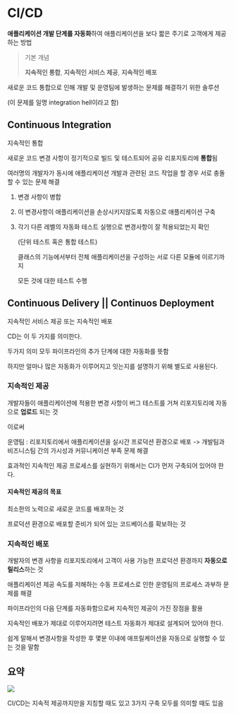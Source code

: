 # CI/CD
**애플리케이션 개발 단계를 자동화**하여 애플리케이션을 보다 짧은 주기로 고객에게 제공하는 방법

> 기본 개념
> 
> **지속적인 통합**, **지속적인 서비스 제공**, **지속적인 배포**

새로운 코드 통합으로 인해 개발 및 운영팀에 발생하는 문제를 해결하기 위한 솔루션

(이 문제를 일명 integration hell이라고 함)

## Continuous Integration
지속적인 통합

새로운 코드 변경 사항이 정기적으로 빌드 및 테스트되어 공유 리포지토리에 **통합**됨

여러명의 개발자가 동시에 애플리케이션 개발과 관련된 코드 작업을 할 경우 서로 충돌할 수 있는 문제 해결

1. 변경 사항이 병합
   
2. 이 변경사항이 애플리케이션을 손상시키지않도록 자동으로 애플리케이션 구축
   
3. 각기 다른 레벨의 자동화 테스트 실행으로 변경사항이 잘 적용되었는지 확인 
   
   (단위 테스트 혹은 통합 테스트)
   
   클래스의 기능에서부터 전체 애플리케이션을 구성하는 서로 다른 모듈에 이르기까지 
   
   모든 것에 대한 테스트 수행

## Continuous Delivery || Continuos Deployment
지속적인 서비스 제공 또는 지속적인 배포

CD는 이 두 가지를 의미한다. 

두가지 의미 모두 파이프라인의 추가 단계에 대한 자동화를 뜻함

하지만 얼마나 많은 자동화가 이루어지고 잇는지를 설명하기 위해 별도로 사용된다.

### 지속적인 제공
개발자들이 애플리케이션에 적용한 변경 사항이 버그 테스트를 거쳐 리포지토리에 자동으로 **업로드** 되는 것

이로써

운영팀 : 리포지토리에서 애플리케이션을 실시간 프로덕션 환경으로 배포
	-> 개발팀과 비즈니스팀 간의 가시성과 커뮤니케이션 부족 문제 해결

효과적인 지속적인 제공 프로세스를 실현하기 위해서는 CI가 먼저 구축되어 있어야 한다.

#### 지속적인 제공의 목표
최소한의 노력으로 새로운 코드를 배포하는 것

프로덕션 환경으로 배포할 준비가 되어 있는 코드베이스를 확보하는 것

### 지속적인 배포
개발자의 변경 사항을 리포지토리에서 고객이 사용 가능한 프로덕션 환경까지 **자동으로 릴리스**하는 것

애플리케이션 제공 속도를 저해하는 수동 프로세스로 인한 운영팀의 프로세스 과부하 문제를 해결

파이프라인의 다음 단계를 자동화함으로써 지속적인 제공이 가진 장점을 활용

지속적인 배포가 제대로 이루어지려면 테스트 자동화가 제대로 설계되어 있어야 한다. 

쉽게 말해서 변경사항을 작성한 후 몇분 이내에 애프릴케이션을 자동으로 실행할 수 있는 것을 말함

## 요약

![](https://i.imgur.com/bZapy6l.png)

CI/CD는 지속적 제공까지만을 지칭할 때도 있고 3가지 구축 모두를 의미할 때도 있음